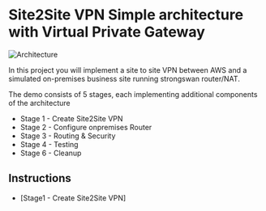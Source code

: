 # Site2Site VPN Simple architecture with Virtual Private Gateway

![Architecture](https://github.com/silverMatt92/aws-training/Site2SiteVPN/VPN-architecture.png)

In this project you will implement a site to site VPN between AWS and a simulated on-premises business site running strongswan router/NAT.

The demo consists of 5 stages, each implementing additional components of the architecture  

- Stage 1 - Create Site2Site VPN
- Stage 2 - Configure onpremises Router  
- Stage 3 - Routing & Security
- Stage 4 - Testing
- Stage 6 - Cleanup

## Instructions

- [Stage1 - Create Site2Site VPN]
